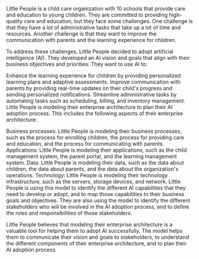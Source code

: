 Little People is a child care organization with 10 schools that provide care and education to young children. They are committed to providing high-quality care and education, but they face some challenges. One challenge is that they have a lot of administrative tasks that take up a lot of time and resources. Another challenge is that they want to improve the communication with parents and the learning experience for children.

To address these challenges, Little People decided to adopt artificial intelligence (AI). They developed an AI vision and goals that align with their business objectives and priorities. They want to use AI to:

Enhance the learning experience for children by providing personalized learning plans and adaptive assessments.
Improve communication with parents by providing real-time updates on their child's progress and sending personalized notifications.
Streamline administrative tasks by automating tasks such as scheduling, billing, and inventory management.
Little People is modeling their enterprise architecture to plan their AI adoption process. This includes the following aspects of their enterprise architecture:

Business processes: Little People is modeling their business processes, such as the process for enrolling children, the process for providing care and education, and the process for communicating with parents.
Applications: Little People is modeling their applications, such as the child management system, the parent portal, and the learning management system.
Data: Little People is modeling their data, such as the data about children, the data about parents, and the data about the organization's operations.
Technology: Little People is modeling their technology infrastructure, such as the servers, storage devices, and network.
Little People is using this model to identify the different AI capabilities that they need to develop or adopt, and to map those capabilities to their business goals and objectives. They are also using the model to identify the different stakeholders who will be involved in the AI adoption process, and to define the roles and responsibilities of those stakeholders.

Little People believes that modeling their enterprise architecture is a valuable tool for helping them to adopt AI successfully. The model helps them to communicate their vision and goals to stakeholders, to understand the different components of their enterprise architecture, and to plan their AI adoption process.